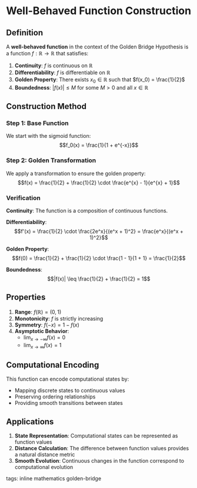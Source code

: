# Well-Behaved Function Construction

## Definition

A **well-behaved function** in the context of the Golden Bridge Hypothesis is a function $f: \mathbb{R} \to \mathbb{R}$ that satisfies:

1. **Continuity**: $f$ is continuous on $\mathbb{R}$
2. **Differentiability**: $f$ is differentiable on $\mathbb{R}$
3. **Golden Property**: There exists $x_0 \in \mathbb{R}$ such that $f(x_0) = \frac{1}{2}$
4. **Boundedness**: $|f(x)| \leq M$ for some $M > 0$ and all $x \in \mathbb{R}$

## Construction Method

### Step 1: Base Function
We start with the sigmoid function:
$$f_0(x) = \frac{1}{1 + e^{-x}}$$

### Step 2: Golden Transformation
We apply a transformation to ensure the golden property:
$$f(x) = \frac{1}{2} + \frac{1}{2} \cdot \frac{e^{x} - 1}{e^{x} + 1}$$

### Verification

**Continuity**: The function is a composition of continuous functions.

**Differentiability**: 
$$f'(x) = \frac{1}{2} \cdot \frac{2e^x}{(e^x + 1)^2} = \frac{e^x}{(e^x + 1)^2}$$

**Golden Property**: 
$$f(0) = \frac{1}{2} + \frac{1}{2} \cdot \frac{1 - 1}{1 + 1} = \frac{1}{2}$$

**Boundedness**: 
$$|f(x)| \leq \frac{1}{2} + \frac{1}{2} = 1$$

## Properties

1. **Range**: $f(\mathbb{R}) = (0, 1)$
2. **Monotonicity**: $f$ is strictly increasing
3. **Symmetry**: $f(-x) = 1 - f(x)$
4. **Asymptotic Behavior**: 
   - $\lim_{x \to -\infty} f(x) = 0$
   - $\lim_{x \to \infty} f(x) = 1$

## Computational Encoding

This function can encode computational states by:
- Mapping discrete states to continuous values
- Preserving ordering relationships
- Providing smooth transitions between states

## Applications

1. **State Representation**: Computational states can be represented as function values
2. **Distance Calculation**: The difference between function values provides a natural distance metric
3. **Smooth Evolution**: Continuous changes in the function correspond to computational evolution

tags: inline mathematics golden-bridge 